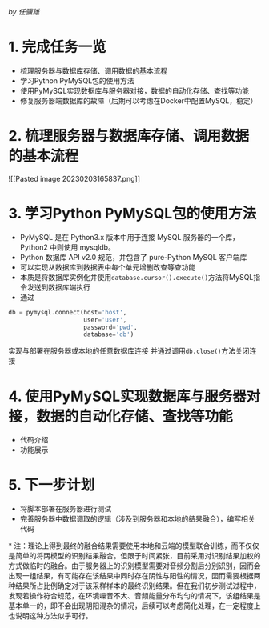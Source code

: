 *by 任骥雄*

# 1. 完成任务一览

* 梳理服务器与数据库存储、调用数据的基本流程
* 学习Python PyMySQL包的使用方法
* 使用PyMySQL实现数据库与服务器对接，数据的自动化存储、查找等功能
* 修复服务器端数据库的故障（后期可以考虑在Docker中配置MySQL，稳定）
# 2. 梳理服务器与数据库存储、调用数据的基本流程

![[Pasted image 20230203165837.png]]

# 3. 学习Python PyMySQL包的使用方法
* PyMySQL 是在 Python3.x 版本中用于连接 MySQL 服务器的一个库，Python2 中则使用 mysqldb。
* Python 数据库 API v2.0 规范，并包含了 pure-Python MySQL 客户端库
* 可以实现从数据库到数据表中每个单元增删改查等查功能
* 本质是将数据库实例化并使用`database.cursor().execute()`方法将MySQL指令发送到数据库端执行
* 通过
```python
db = pymysql.connect(host='host',  
                     user='user',  
                     password='pwd',  
                     database='db')
```
实现与部署在服务器或本地的任意数据库连接
并通过调用`db.close()`方法关闭连接

# 4. 使用PyMySQL实现数据库与服务器对接，数据的自动化存储、查找等功能
* 代码介绍
* 功能展示
# 5. 下一步计划
* 将脚本部署在服务器进行测试
* 完善服务器中数据调取的逻辑（涉及到服务器和本地的结果融合），编写相关代码


\* 注：理论上得到最终的融合结果需要使用本地和云端的模型联合训练，而不仅仅是简单的将两模型的识别结果融合。但限于时间紧张，目前采用对识别结果加权的方式做临时的融合。由于服务器上的识别模型需要对音频分割后分别识别，因而会出现一组结果，有可能存在该结果中同时存在阴性与阳性的情况，因而需要根据两种结果所占比例确定对于该采样样本的最终识别结果。但在我们初步测试过程中，发现若操作符合规范，在环境噪音不大、音频能量分布均匀的情况下，该组结果是基本单一的，即不会出现阴阳混杂的情况，后续可以考虑简化处理，在一定程度上也说明这种方法似乎可行。
